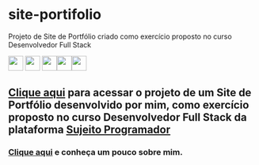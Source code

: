 
 # site-portifolio
 
 Projeto de Site de Portfólio criado como exercício proposto no curso Desenvolvedor Full Stack


<img src="https://img.shields.io/badge/Visual_Studio-5C2D91?style=for-the-badge&logo=visual%20studio&logoColor=white" height="30"></a> <img src="https://img.shields.io/badge/HTML5-E34F26?style=for-the-badge&logo=html5&logoColor=white" height="30"></a> <img src="https://img.shields.io/badge/CSS3-1572B6?style=for-the-badge&logo=css3&logoColor=white" height="30"></a><img src="https://img.shields.io/badge/GitHub-100000?style=for-the-badge&logo=github&logoColor=white" height="30"></a><img src="https://img.shields.io/badge/GitHub%20Pages-222222?style=for-the-badge&logo=GitHub%20Pages&logoColor=white" height="30"></a> 
## <a href="https://robsonmgomes.github.io/site-portifolio/index.html" target=_blank>Clique aqui</a> para acessar o projeto de um Site de Portfólio desenvolvido por mim, como exercício proposto no curso Desenvolvedor Full Stack da plataforma <a href="https://sujeitoprogramador.com" target=_blank>Sujeito Programador</a>

### <a href="https://github.com/robsonmgomes">Clique aqui</a> e conheça um pouco sobre mim.

